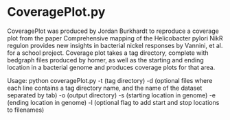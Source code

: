 # CoveragePlot.py

CoveragePlot was produced by Jordan Burkhardt to reproduce a coverage plot from the paper Comprehensive mapping of the Helicobacter pylori NikR regulon provides new insights in bacterial nickel responses by Vannini, et al. for a school project.
Coverage plot takes a tag directory, complete with bedgraph files produced by homer, as well as the starting and ending location in a bacterial genome and produces coverage plots for that area.

Usage:
python coveragePlot.py -t (tag directory) -d (optional files where each line contains a tag directory name, and the name of the dataset separated by tab) -o (output directory) -s (starting location in genome) -e (ending location in genome) -l (optional flag to add start and stop locations to filenames)
